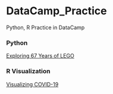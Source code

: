 # DataCamp_Practice
Python, R Practice in DataCamp

### Python
[Exploring 67 Years of LEGO](https://github.com/qli22/DataCamp_Practice/tree/master/Exploring%2067%20years%20of%20LEGO)
### R Visualization
[Visualizing COVID-19](https://github.com/qli22/DataCamp_Practice/tree/master/Visualizing%20COVID-19)
